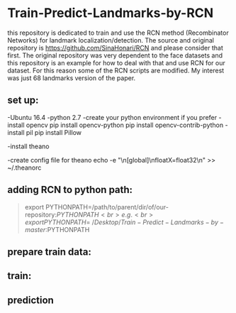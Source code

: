 # Train-Predict-Landmarks-by-RCN
this repository is dedicated to train and use the RCN method (Recombinator Networks) for landmark localization/detection.
The source and original repository is https://github.com/SinaHonari/RCN and please consider that first.
The original repository was very dependent to the face datasets and this repository is an example for how to deal with that and use RCN for our dataset. For this reason some of the RCN scripts are modified.
My interest was just 68 landmarks version of the paper.

## set up:
-Ubuntu 16.4
-python 2.7
-create your python environment if you prefer
-install opencv
    pip install opencv-python
    pip install opencv-contrib-python
-install pil
    pip install Pillow

-install theano
    
-create config file for theano
echo -e "\n[global]\nfloatX=float32\n" >> ~/.theanorc

## adding RCN to python path:
> export PYTHONPATH=/path/to/parent/dir/of/our-repository:$PYTHONPATH <br>
e.g. <br>
> export PYTHONPATH=~/Desktop/Train-Predict-Landmarks-by-master:$PYTHONPATH <br>

## prepare train data:

## train:


## prediction





